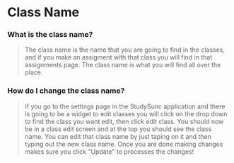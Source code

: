# Class Name

### What is the class name?

> The class name is the name that you are going to find in the classes, and if you make an assigment with that class you will find in that assignments page. The class name is what you will find all over the place.

### How do I change the class name?

> If you go to the settings page in the StudySunc application and there is going to be a widget to edit classes you will click on the drop down to find the class you want edit, then click edit class. You should now be in a class edit screen and at the top you should see the class name. You can edit that class name by just taping on it and then typing out the new class name. Once you are done making changes makes sure you click "Update" to processes the changes!
